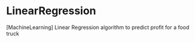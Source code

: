 # LinearRegression
[MachineLearning] Linear Regression algorithm to predict profit for a food truck
